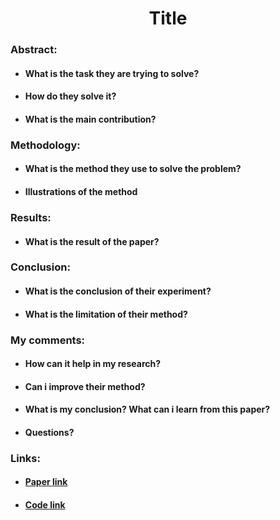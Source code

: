 # <center> Title </center>

### Abstract:
- #### What is the task they are trying to solve?
- #### How do they solve it?
- #### What is the main contribution?
  

### Methodology:
- #### What is the method they use to solve the problem?
- #### Illustrations of the method
 <!-- ![OpenAI Logo](https://openai.com/favicon.ico "OpenAI Logo") -->


### Results:
- #### What is the result of the paper?
  
### Conclusion:
- #### What is the conclusion of their experiment?
- #### What is the limitation of their method?

### My comments:
- #### How can it help in my research?
- #### Can i improve their method?
- #### What is my conclusion? What can i learn from this paper?
- #### Questions? 

  
### Links:
- #### [Paper link]()
- #### [Code link]()

